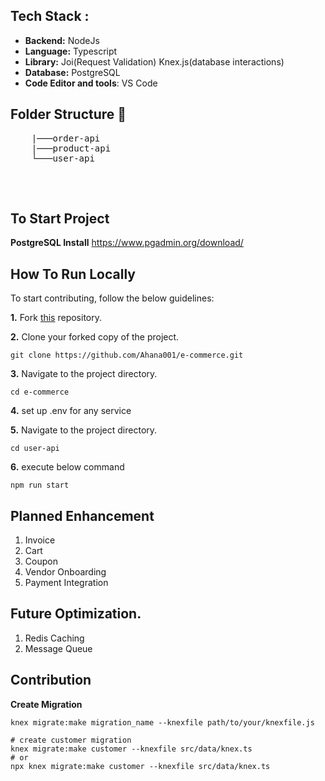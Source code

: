 ## Tech Stack :

- **Backend:** NodeJs
- **Language:** Typescript
- **Library:** Joi(Request Validation) Knex.js(database interactions)
- **Database:** PostgreSQL
- **Code Editor and tools**: VS Code

## Folder Structure 📒
<pre>
    |───order-api
    |───product-api
    └───user-api
  
</pre>
  <br />


## To Start Project

**PostgreSQL Install**
https://www.pgadmin.org/download/

## How To Run Locally

 To start contributing, follow the below guidelines:

**1.** Fork [this](https://github.com/Ahana001/e-commerce.git) repository.

**2.** Clone your forked copy of the project.

```
git clone https://github.com/Ahana001/e-commerce.git
```

**3.** Navigate to the project directory.

```
cd e-commerce
```

**4.** set up .env for any service

**5.** Navigate to the project directory.

```
cd user-api
```

**6.** execute below command
```
npm run start
```

## Planned Enhancement

1. Invoice
2. Cart
3. Coupon
4. Vendor Onboarding
5. Payment Integration

## Future Optimization.

1. Redis Caching
2. Message Queue

## Contribution

**Create Migration**
```
knex migrate:make migration_name --knexfile path/to/your/knexfile.js

# create customer migration
knex migrate:make customer --knexfile src/data/knex.ts
# or
npx knex migrate:make customer --knexfile src/data/knex.ts
```





